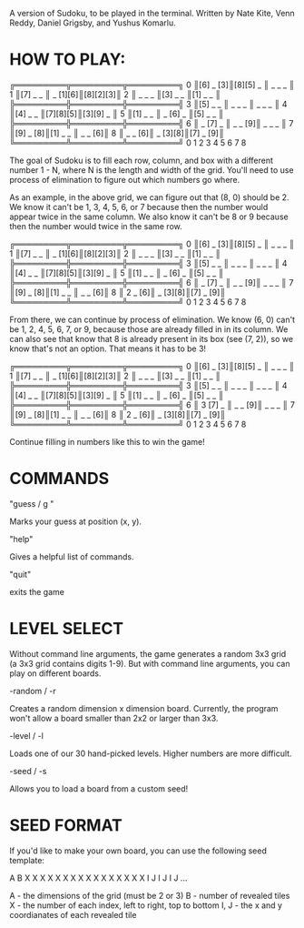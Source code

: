 A version of Sudoku, to be played in the terminal. Written by Nate Kite, Venn Reddy,
Daniel Grigsby, and Yushus Komarlu.

# HOW TO PLAY:

   ╔═════════╦═════════╦═════════╗
0  ║[6] _ [3]║[8][5] _ ║ _  _  _ ║
1  ║[7] _  _ ║ _ [1][6]║[8][2][3]║
2  ║ _  _  _ ║[3] _  _ ║[1] _  _ ║
   ╠═════════╬═════════╬═════════╣
3  ║[5] _  _ ║ _  _  _ ║ _  _  _ ║
4  ║[4] _  _ ║[7][8][5]║[3][9] _ ║
5  ║[1] _  _ ║ _ [6] _ ║[5] _  _ ║
   ╠═════════╬═════════╬═════════╣
6  ║ _ [7] _ ║ _  _ [9]║ _  _  _ ║
7  ║[9] _ [8]║[1] _  _ ║ _  _ [6]║
8  ║ _  _ [6]║ _ [3][8]║[7] _ [9]║
   ╚═════════╩═════════╩═════════╝
     0  1  2   3  4  5   6  7  8

The goal of Sudoku is to fill each row, column, and box with a different number 1 - N,
where N is the length and width of the grid. You'll need to use process of elimination
to figure out which numbers go where.

As an example, in the above grid, we can figure out that (8, 0) should be 2. We know it
can't be 1, 3, 4, 5, 6, or 7 because then the number would appear twice in the same
column. We also know it can't be 8 or 9 because then the number would twice in the same
row.

   ╔═════════╦═════════╦═════════╗
0  ║[6] _ [3]║[8][5] _ ║ _  _  _ ║
1  ║[7] _  _ ║ _ [1][6]║[8][2][3]║
2  ║ _  _  _ ║[3] _  _ ║[1] _  _ ║
   ╠═════════╬═════════╬═════════╣
3  ║[5] _  _ ║ _  _  _ ║ _  _  _ ║
4  ║[4] _  _ ║[7][8][5]║[3][9] _ ║
5  ║[1] _  _ ║ _ [6] _ ║[5] _  _ ║
   ╠═════════╬═════════╬═════════╣
6  ║ _ [7] _ ║ _  _ [9]║ _  _  _ ║
7  ║[9] _ [8]║[1] _  _ ║ _  _ [6]║
8  ║ 2  _ [6]║ _ [3][8]║[7] _ [9]║
   ╚═════════╩═════════╩═════════╝
     0  1  2   3  4  5   6  7  8

From there, we can continue by process of elimination. We know  (6, 0) can't be 1, 2, 4,
5, 6, 7, or 9, because those are already filled in in its column. We can also see that 
know that 8 is already present in its box (see (7, 2)), so we know that's not an option.
That means it has to be 3!

   ╔═════════╦═════════╦═════════╗
0  ║[6] _ [3]║[8][5] _ ║ _  _  _ ║
1  ║[7] _  _ ║ _ [1][6]║[8][2][3]║
2  ║ _  _  _ ║[3] _  _ ║[1] _  _ ║
   ╠═════════╬═════════╬═════════╣
3  ║[5] _  _ ║ _  _  _ ║ _  _  _ ║
4  ║[4] _  _ ║[7][8][5]║[3][9] _ ║
5  ║[1] _  _ ║ _ [6] _ ║[5] _  _ ║
   ╠═════════╬═════════╬═════════╣
6  ║ 3 [7] _ ║ _  _ [9]║ _  _  _ ║
7  ║[9] _ [8]║[1] _  _ ║ _  _ [6]║
8  ║ 2  _ [6]║ _ [3][8]║[7] _ [9]║
   ╚═════════╩═════════╩═════════╝
     0  1  2   3  4  5   6  7  8

Continue filling in numbers like this to win the game!

# COMMANDS

"guess <x> <y> <digit> / g <x> <y> <digit>"

Marks your guess at position (x, y).

"help"

Gives a helpful list of commands.

"quit"

exits the game

# LEVEL SELECT

Without command line arguments, the game generates a random 3x3 grid (a 3x3 grid contains 
digits 1-9). But with command line arguments, you can play on different boards.

-random <dimension> / -r <dimension>

Creates a random dimension x dimension board. Currently, the program won't allow a board smaller
than 2x2 or larger than 3x3.

-level <level number> / -l <level number>

Loads one of our 30 hand-picked levels. Higher numbers are more difficult.

-seed <path> / -s <path>

Allows you to load a board from a custom seed!

# SEED FORMAT

If you'd like to make your own board, you can use the following seed template:

A B
X X X X
X X X X
X X X X
X X X X
I J
I J
I J
...

A - the dimensions of the grid (must be 2 or 3)
B - number of revealed tiles
X - the number of each index, left to right, top to bottom
I, J - the x and y coordianates of each revealed tile